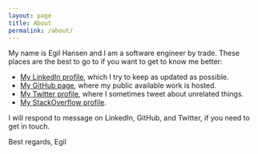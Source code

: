 ```yaml
---
layout: page
title: About
permalink: /about/
---
```

My name is Egil Hansen and I am a software engineer by trade. These places are the best to go to if you want to get to know me better:

- [My LinkedIn profile](https://dk.linkedin.com/in/egilhansen), which I try to keep as updated as possible.
- [My GitHub page](https://github.com/egil), where my public available work is hosted.
- [My Twitter profile](https://twitter.com/egilhansen), where I sometimes tweet about unrelated things.
- [My StackOverflow profile](http://stackoverflow.com/users/32809/egil-hansen).

I will respond to message on LinkedIn, GitHub, and Twitter, if you need to get in touch.

Best regards, Egil